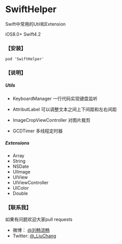 # SwiftHelper
Swift中常用的Util和Extension

iOS8.0+  Swift4.2

### 【安装】

```
pod 'SwiftHelper'
```

### 【说明】

##### Utils

- KeyboardManager
一行代码实现键盘监听

- AttributLabel
可以调整文本之间上下间距和左右间距

- ImageCropViewController
对图片裁剪

- GCDTimer
多线程定时器

##### Extensions
- Array
- String
- NSDate
- UIImage
- UIView
- UIViewController
- UIColor
- Double

### 【联系我】
如果有问题欢迎大家pull requests

- 微博： [@刘畅流畅](http://weibo.com/liuchang712)
- Twitter: [@_LiuChang](https://twitter.com/_LiuChang)
